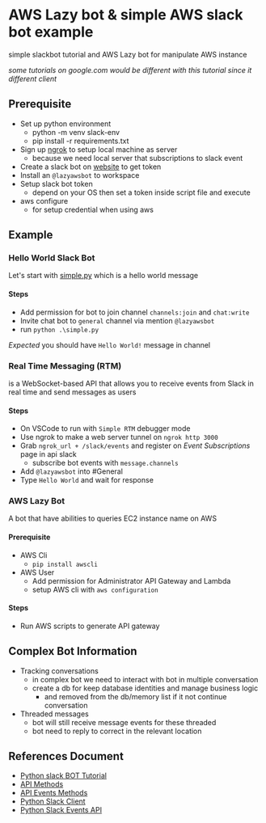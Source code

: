# AWS Lazy bot & simple AWS slack bot example 

simple slackbot tutorial and AWS Lazy bot for manipulate AWS instance 

*some tutorials on google.com would be different with this tutorial since it different client*

## Prerequisite

- Set up python environment
    - python -m venv slack-env
    - pip install -r requirements.txt
- Sign up [ngrok](https://ngrok.com/) to setup local machine as server
    - because we need local server that subscriptions to slack event
- Create a slack bot on [website](https://api.slack.com/apps) to get token
- Install an `@lazyawsbot` to workspace
- Setup slack bot token
    - depend on your OS then set a token inside script file and execute
- aws configure
    - for setup credential when using aws

## Example

### Hello World Slack Bot

Let's start with [simple.py](https://github.com/howtoautomateinth/lazy-aws-slackbot/blob/master/simple.py) which is a hello world message

#### Steps

- Add permission for bot to join channel `channels:join` and `chat:write`
- Invite chat bot to `general` channel via mention `@lazyawsbot`
- run `python .\simple.py`

*Expected* you should have `Hello World!` message in channel

### Real Time Messaging (RTM)

is a WebSocket-based API that allows you to receive events from Slack in real time and send messages as users

#### Steps

- On VSCode to run with `Simple RTM` debugger mode
- Use ngrok to make a web server tunnel on `ngrok http 3000`
- Grab `ngrok_url + /slack/events` and register on *Event Subscriptions* page in api slack
    - subscribe bot events with `message.channels`
- Add `@lazyawsbot` into #General
- Type `Hello World` and wait for response

### AWS Lazy Bot

A bot that have abilities to queries EC2 instance name on AWS

#### Prerequisite

- AWS Cli
    - `pip install awscli`
- AWS User
    - Add permission for Administrator API Gateway and Lambda
    - setup AWS cli with `aws configuration`
    
#### Steps

- Run AWS scripts to generate API gateway


## Complex Bot Information
- Tracking conversations
    - in complex bot we need to interact with bot in multiple conversation
    - create a db for keep database identities and manage business logic 
        - and removed from the db/memory list if it not continue conversation
- Threaded messages
    - bot will still receive message events for these threaded 
    - bot need to reply to correct in the relevant location
 
## References Document

- [Python slack BOT Tutorial](https://github.com/slackapi/python-slackclient/tree/master/tutorial)
- [API Methods](https://api.slack.com/methods)
- [API Events Methods](https://api.slack.com/events)
- [Python Slack Client](https://github.com/slackapi/python-slackclient)
- [Python Slack Events API](https://github.com/slackapi/python-slack-events-api)
